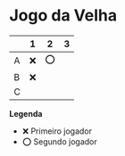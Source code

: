 # Jogo da Velha

|   | 1 | 2 | 3 |
|---|---|---|---|
| A |❌|⭕|   |
| B |❌|   |   |
| C |   |   |   |

**Legenda**

- ❌ Primeiro jogador 
- ⭕ Segundo jogador